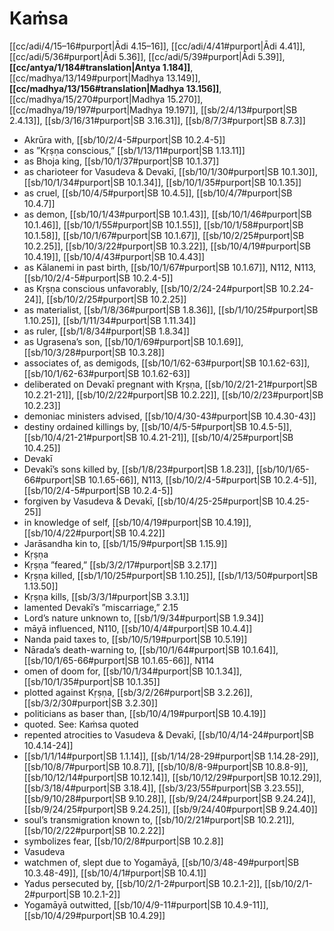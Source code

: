# Kaṁsa

[[cc/adi/4/15–16#purport|Ādi 4.15–16]], [[cc/adi/4/41#purport|Ādi 4.41]], [[cc/adi/5/36#purport|Ādi 5.36]], [[cc/adi/5/39#purport|Ādi 5.39]], **[[cc/antya/1/184#translation|Antya 1.184]]**, [[cc/madhya/13/149#purport|Madhya 13.149]], **[[cc/madhya/13/156#translation|Madhya 13.156]]**, [[cc/madhya/15/270#purport|Madhya 15.270]], [[cc/madhya/19/197#purport|Madhya 19.197]], [[sb/2/4/13#purport|SB 2.4.13]], [[sb/3/16/31#purport|SB 3.16.31]], [[sb/8/7/3#purport|SB 8.7.3]]

* Akrūra with, [[sb/10/2/4-5#purport|SB 10.2.4-5]]
* as ”Kṛṣṇa conscious,” [[sb/1/13/11#purport|SB 1.13.11]]
* as Bhoja king, [[sb/10/1/37#purport|SB 10.1.37]]
* as charioteer for Vasudeva & Devakī, [[sb/10/1/30#purport|SB 10.1.30]], [[sb/10/1/34#purport|SB 10.1.34]], [[sb/10/1/35#purport|SB 10.1.35]]
* as cruel, [[sb/10/4/5#purport|SB 10.4.5]], [[sb/10/4/7#purport|SB 10.4.7]]
* as demon, [[sb/10/1/43#purport|SB 10.1.43]], [[sb/10/1/46#purport|SB 10.1.46]], [[sb/10/1/55#purport|SB 10.1.55]], [[sb/10/1/58#purport|SB 10.1.58]], [[sb/10/1/67#purport|SB 10.1.67]], [[sb/10/2/25#purport|SB 10.2.25]], [[sb/10/3/22#purport|SB 10.3.22]], [[sb/10/4/19#purport|SB 10.4.19]], [[sb/10/4/43#purport|SB 10.4.43]]
* as Kālanemi in past birth, [[sb/10/1/67#purport|SB 10.1.67]], N112, N113, [[sb/10/2/4-5#purport|SB 10.2.4-5]]
* as Kṛṣṇa conscious unfavorably, [[sb/10/2/24-24#purport|SB 10.2.24-24]], [[sb/10/2/25#purport|SB 10.2.25]]
* as materialist, [[sb/1/8/36#purport|SB 1.8.36]], [[sb/1/10/25#purport|SB 1.10.25]], [[sb/1/11/34#purport|SB 1.11.34]]
* as ruler, [[sb/1/8/34#purport|SB 1.8.34]]
* as Ugrasena’s son, [[sb/10/1/69#purport|SB 10.1.69]], [[sb/10/3/28#purport|SB 10.3.28]]
* associates of, as demigods, [[sb/10/1/62-63#purport|SB 10.1.62-63]], [[sb/10/1/62-63#purport|SB 10.1.62-63]]
* deliberated on Devakī pregnant with Kṛṣṇa, [[sb/10/2/21-21#purport|SB 10.2.21-21]], [[sb/10/2/22#purport|SB 10.2.22]], [[sb/10/2/23#purport|SB 10.2.23]]
* demoniac ministers advised, [[sb/10/4/30-43#purport|SB 10.4.30-43]]
* destiny ordained killings by, [[sb/10/4/5-5#purport|SB 10.4.5-5]], [[sb/10/4/21-21#purport|SB 10.4.21-21]], [[sb/10/4/25#purport|SB 10.4.25]]
* Devakī 
* Devakī’s sons killed by, [[sb/1/8/23#purport|SB 1.8.23]], [[sb/10/1/65-66#purport|SB 10.1.65-66]], N113, [[sb/10/2/4-5#purport|SB 10.2.4-5]], [[sb/10/2/4-5#purport|SB 10.2.4-5]]
* forgiven by Vasudeva & Devakī, [[sb/10/4/25-25#purport|SB 10.4.25-25]]
* in knowledge of self, [[sb/10/4/19#purport|SB 10.4.19]], [[sb/10/4/22#purport|SB 10.4.22]]
* Jarāsandha kin to, [[sb/1/15/9#purport|SB 1.15.9]]
* Kṛṣṇa 
* Kṛṣṇa ”feared,” [[sb/3/2/17#purport|SB 3.2.17]]
* Kṛṣṇa killed, [[sb/1/10/25#purport|SB 1.10.25]], [[sb/1/13/50#purport|SB 1.13.50]]
* Kṛṣṇa kills, [[sb/3/3/1#purport|SB 3.3.1]]
* lamented Devakī’s ”miscarriage,” 2.15
* Lord’s nature unknown to, [[sb/1/9/34#purport|SB 1.9.34]]
* māyā influenced, N110, [[sb/10/4/4#purport|SB 10.4.4]]
* Nanda paid taxes to, [[sb/10/5/19#purport|SB 10.5.19]]
* Nārada’s death-warning to, [[sb/10/1/64#purport|SB 10.1.64]], [[sb/10/1/65-66#purport|SB 10.1.65-66]], N114
* omen of doom for, [[sb/10/1/34#purport|SB 10.1.34]], [[sb/10/1/35#purport|SB 10.1.35]]
* plotted against Kṛṣṇa, [[sb/3/2/26#purport|SB 3.2.26]], [[sb/3/2/30#purport|SB 3.2.30]]
* politicians as baser than, [[sb/10/4/19#purport|SB 10.4.19]]
* quoted. See: Kaṁsa quoted 
* repented atrocities to Vasudeva & Devakī, [[sb/10/4/14-24#purport|SB 10.4.14-24]]
*  [[sb/1/1/14#purport|SB 1.1.14]], [[sb/1/14/28-29#purport|SB 1.14.28-29]], [[sb/10/8/7#purport|SB 10.8.7]], [[sb/10/8/8-9#purport|SB 10.8.8-9]], [[sb/10/12/14#purport|SB 10.12.14]], [[sb/10/12/29#purport|SB 10.12.29]], [[sb/3/18/4#purport|SB 3.18.4]], [[sb/3/23/55#purport|SB 3.23.55]], [[sb/9/10/28#purport|SB 9.10.28]], [[sb/9/24/24#purport|SB 9.24.24]], [[sb/9/24/25#purport|SB 9.24.25]], [[sb/9/24/40#purport|SB 9.24.40]]
* soul’s transmigration known to, [[sb/10/2/21#purport|SB 10.2.21]], [[sb/10/2/22#purport|SB 10.2.22]]
* symbolizes fear, [[sb/10/2/8#purport|SB 10.2.8]]
* Vasudeva 
* watchmen of, slept due to Yogamāyā, [[sb/10/3/48-49#purport|SB 10.3.48-49]], [[sb/10/4/1#purport|SB 10.4.1]]
* Yadus persecuted by, [[sb/10/2/1-2#purport|SB 10.2.1-2]], [[sb/10/2/1-2#purport|SB 10.2.1-2]]
* Yogamāyā outwitted, [[sb/10/4/9-11#purport|SB 10.4.9-11]], [[sb/10/4/29#purport|SB 10.4.29]]
